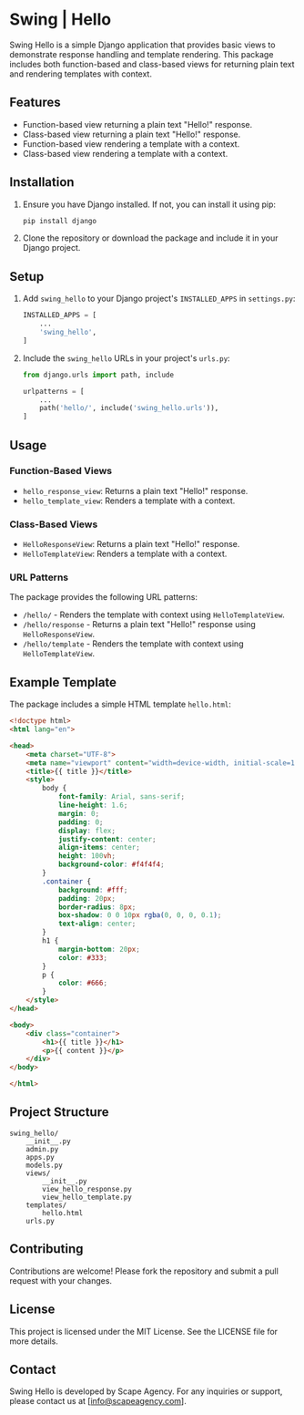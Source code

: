 # Swing | Hello

Swing Hello is a simple Django application that provides basic views to demonstrate response handling and template rendering. This package includes both function-based and class-based views for returning plain text and rendering templates with context.

## Features

- Function-based view returning a plain text "Hello!" response.
- Class-based view returning a plain text "Hello!" response.
- Function-based view rendering a template with a context.
- Class-based view rendering a template with a context.

## Installation

1. Ensure you have Django installed. If not, you can install it using pip:

   ```bash
   pip install django
   ```

2. Clone the repository or download the package and include it in your Django project.

## Setup

1. Add `swing_hello` to your Django project's `INSTALLED_APPS` in `settings.py`:

   ```python
   INSTALLED_APPS = [
       ...
       'swing_hello',
   ]
   ```

2. Include the `swing_hello` URLs in your project's `urls.py`:

   ```python
   from django.urls import path, include

   urlpatterns = [
       ...
       path('hello/', include('swing_hello.urls')),
   ]
   ```

## Usage

### Function-Based Views

- `hello_response_view`: Returns a plain text "Hello!" response.
- `hello_template_view`: Renders a template with a context.

### Class-Based Views

- `HelloResponseView`: Returns a plain text "Hello!" response.
- `HelloTemplateView`: Renders a template with a context.

### URL Patterns

The package provides the following URL patterns:

- `/hello/` - Renders the template with context using `HelloTemplateView`.
- `/hello/response` - Returns a plain text "Hello!" response using `HelloResponseView`.
- `/hello/template` - Renders the template with context using `HelloTemplateView`.

## Example Template

The package includes a simple HTML template `hello.html`:

```html
<!doctype html>
<html lang="en">

<head>
    <meta charset="UTF-8">
    <meta name="viewport" content="width=device-width, initial-scale=1.0">
    <title>{{ title }}</title>
    <style>
        body {
            font-family: Arial, sans-serif;
            line-height: 1.6;
            margin: 0;
            padding: 0;
            display: flex;
            justify-content: center;
            align-items: center;
            height: 100vh;
            background-color: #f4f4f4;
        }
        .container {
            background: #fff;
            padding: 20px;
            border-radius: 8px;
            box-shadow: 0 0 10px rgba(0, 0, 0, 0.1);
            text-align: center;
        }
        h1 {
            margin-bottom: 20px;
            color: #333;
        }
        p {
            color: #666;
        }
    </style>
</head>

<body>
    <div class="container">
        <h1>{{ title }}</h1>
        <p>{{ content }}</p>
    </div>
</body>

</html>
```

## Project Structure

```
swing_hello/
    __init__.py
    admin.py
    apps.py
    models.py
    views/
        __init__.py
        view_hello_response.py
        view_hello_template.py
    templates/
        hello.html
    urls.py
```

## Contributing

Contributions are welcome! Please fork the repository and submit a pull request with your changes.

## License

This project is licensed under the MIT License. See the LICENSE file for more details.

## Contact

Swing Hello is developed by Scape Agency. For any inquiries or support, please contact us at [info@scapeagency.com].
